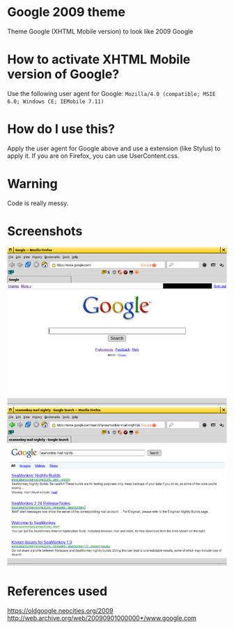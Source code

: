# Google 2009 theme
Theme Google (XHTML Mobile version) to look like 2009 Google

# How to activate XHTML Mobile version of Google?
Use the following user agent for Google: ```Mozilla/4.0 (compatible; MSIE 6.0; Windows CE; IEMobile 7.11)```

# How do I use this?
Apply the user agent for Google above and use a extension (like Stylus) to apply it. If you are on Firefox, you can use UserContent.css.

# Warning
Code is really messy.

# Screenshots
![Homepage](homepage.png "Homepage")
![Search page](searchpage.png "Search page")

# References used
https://oldgoogle.neocities.org/2009  
http://web.archive.org/web/20090901000000*/www.google.com
